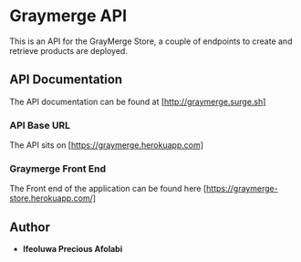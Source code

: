 # Graymerge API

This is an API for the GrayMerge Store, a couple of endpoints to create and retrieve products are deployed.

## API Documentation

The API documentation can be found at [http://graymerge.surge.sh]

### API Base URL

The API sits on [https://graymerge.herokuapp.com]


### Graymerge Front End

The Front end of the application can be found here [https://graymerge-store.herokuapp.com/]




## Author

* **Ifeoluwa Precious Afolabi**


